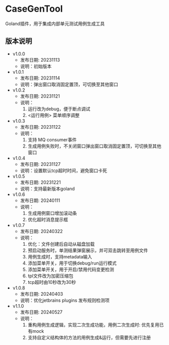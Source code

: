 # CaseGenTool

Goland插件，用于集成内部单元测试用例生成工具


## 版本说明
+ v1.0.0
  + 发布日期: 20231113
  + 说明：初始版本
+ v1.0.1
  + 发布日期: 20231114
  + 说明：弹出窗口取消固定置顶，可切换至其他窗口
+ v1.0.2
  + 发布日期: 20231121
  + 说明：
    1. 运行改为debug，便于断点调试
    2. <运行用例> 菜单顺序调整
+ v1.0.3
  + 发布日期: 20231122
  + 说明：
    1. 支持 MQ consumer事件
    2. 生成用例失败时，不关闭窗口弹出窗口取消固定置顶，可切换至其他窗口
+ v1.0.4
  + 发布日期: 20231127
  + 说明：设置默认tcp超时时间，避免窗口卡死
+ v1.0.5
  + 发布日期: 20231221
  + 说明：支持最新版本goland
+ v1.0.6
  + 发布日期: 20240111
  + 说明：
    1. 生成用例窗口增加滚动条
    2. 优化超时消息提示框
+ v1.0.7
  + 发布日期: 20240322
  + 说明：
    1. 优化：文件创建后自动从磁盘加载
    2. 预启动服务时，单测结果弹窗展示，并可双击跳转至用例文件
    3. 用例生成时，支持metadata输入
    4. 添加菜单开关，用于切换debug/run运行模式
    5. 添加菜单开关，用于开启/禁用代码变更检测
    6. tpl文件改为加密压缩包
    7. tcp超时由10秒改为30秒
+ v1.0.8
  + 发布日期: 20240403
  + 说明：优化jetbrains plugins 发布规则检测项
+ v1.1.0
  + 发布日期: 20240527
  + 说明：
    1. 重构用例生成逻辑，实现二次生成功能，用例二次生成时: 优先复用已有mock
    2. 支持自定义结构体的方法的用例生成&运行，但需要先进行注册